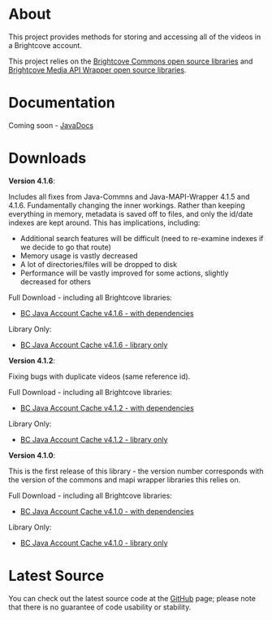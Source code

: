 About
=====

This project provides methods for storing and accessing all of the videos in
a Brightcove account.

This project relies on the [Brightcove Commons open source libraries](https://github.com/BrightcoveOS/Java-Commons) and [Brightcove Media API Wrapper open source libraries](https://github.com/BrightcoveOS/Java-MAPI-Wrapper).

Documentation
=============

Coming soon - [JavaDocs](null)

Downloads
=========

**Version 4.1.6**:

Includes all fixes from Java-Commns and Java-MAPI-Wrapper 4.1.5 and 4.1.6.
Fundamentally changing the inner workings.  Rather than keeping everything in memory, metadata is saved off to files, and only the id/date indexes are kept around.
This has implications, including:
- Additional search features will be difficult (need to re-examine indexes if we decide to go that route)
- Memory usage is vastly decreased
- A lot of directories/files will be dropped to disk
- Performance will be vastly improved for some actions, slightly decreased for others


Full Download - including all Brightcove libraries:

- [BC Java Account Cache v4.1.6 - with dependencies](https://github.com/downloads/BrightcoveOS/Java-Account-Cache/bc-java-account-cache-4.1.6.zip)

Library Only:

- [BC Java Account Cache v4.1.6 - library only](https://github.com/downloads/BrightcoveOS/Java-Account-Cache/bc-java-account-cache-4.1.6.jar)


**Version 4.1.2**:

Fixing bugs with duplicate videos (same reference id).

Full Download - including all Brightcove libraries:

- [BC Java Account Cache v4.1.2 - with dependencies](https://github.com/downloads/BrightcoveOS/Java-Account-Cache/bc-java-account-cache-4.1.2.zip)

Library Only:

- [BC Java Account Cache v4.1.2 - library only](https://github.com/downloads/BrightcoveOS/Java-Account-Cache/bc-java-account-cache-4.1.2.jar)


**Version 4.1.0**:

This is the first release of this library - the version number corresponds
with the version of the commons and mapi wrapper libraries this relies on.

Full Download - including all Brightcove libraries:

- [BC Java Account Cache v4.1.0 - with dependencies](https://github.com/downloads/BrightcoveOS/Java-Account-Cache/bc-java-account-cache-4.1.0.zip)

Library Only:

- [BC Java Account Cache v4.1.0 - library only](https://github.com/downloads/BrightcoveOS/Java-Account-Cache/bc-java-account-cache-4.1.0.jar)


Latest Source
=============

You can check out the latest source code at the
[GitHub](https://github.com/BrightcoveOS/Java-Account-Cache) page; please
note that there is no guarantee of code usability or stability.
